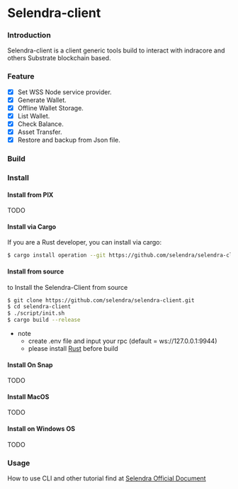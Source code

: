 # Selendra-client

### Introduction

Selendra-client is a client generic tools build to interact with indracore and others Substrate blockchain based.

### Feature

- [x] Set WSS Node service provider.
- [x] Generate Wallet.
- [x] Offline Wallet Storage.
- [x] List Wallet.
- [x] Check Balance.
- [x] Asset Transfer.
- [x] Restore and backup from Json file.

### Build 

### Install
#### Install from PIX

TODO

#### Install via Cargo

If you are a Rust developer, you can install via cargo:
```bash
$ cargo install operation --git https://github.com/selendra/selendra-client.git
```

#### Install from source

to Install the Selendra-Client from source

```sh
$ git clone https://github.com/selendra/selendra-client.git
$ cd selendra-client
$ ./script/init.sh
$ cargo build --release
```
* note
	- create .env file and input your rpc (default = ws://127.0.0.1:9944)
	- please install [Rust](https://www.rust-lang.org/tools/install) before build

#### Install On Snap

TODO


#### Install MacOS

TODO

#### Install on Windows OS

TODO

### Usage
How to use CLI and other tutorial find at [Selendra Official Document](https://docs.selendra.org)
